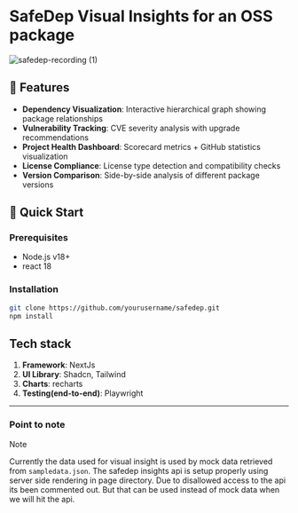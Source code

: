 # SafeDep Visual Insights for an OSS package
![safedep-recording (1)](https://github.com/user-attachments/assets/9086174f-3ad9-4ffe-8e75-ea4d06d19984)


## 🌟 Features
- **Dependency Visualization**: Interactive hierarchical graph showing package relationships  
- **Vulnerability Tracking**: CVE severity analysis with upgrade recommendations  
- **Project Health Dashboard**: Scorecard metrics + GitHub statistics visualization  
- **License Compliance**: License type detection and compatibility checks  
- **Version Comparison**: Side-by-side analysis of different package versions  

## 🚀 Quick Start

### Prerequisites
- Node.js v18+  
- react 18  

### Installation
```bash
git clone https://github.com/yourusername/safedep.git
npm install
```

## Tech stack 
1. **Framework**: NextJs
2. **UI Library**: Shadcn, Tailwind
3. **Charts**: recharts
4. **Testing(end-to-end)**: Playwright

<hr/>

### Point to note
>[!NOTE]
>Currently the data used for visual insight is used by mock data retrieved from ```sampledata.json```. The safedep insights api is setup properly using server side rendering in page directory.
Due to disallowed access to the api its been commented out. But that can be used instead of mock data when we will hit the api.
